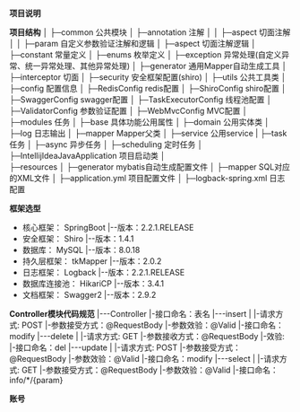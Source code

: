 **项目说明**

**项目结构**
│
├─common 公共模块
│  ├─annotation     注解
│  │     ├─aspect   切面注解
│  │     ├─param    自定义参数验证注解和逻辑
│  ├─aspect         切面注解逻辑
│  ├─constant       常量定义
│  ├─enums          枚举定义
│  ├─exception      异常处理(自定义异常、统一异常处理、其他异常处理)
│  ├─generator      通用Mapper自动生成工具
│  ├─interceptor    切面
│  ├─security       安全框架配置(shiro)
│  ├─utils          公共工具类
│ 
├─config 配置信息
│  ├─RedisConfig              redis配置
│  ├─ShiroConfig              shiro配置
│  ├─SwaggerConfig            swagger配置
│  ├─TaskExecutorConfig       线程池配置
│  ├─ValidatorConfig          参数验证配置
│  ├─WebMvcConfig             MVC配置
│
├─modules 任务
│  ├─base             具体功能公用属性
│  ├─domain           公用实体类
│  ├─log              日志输出
│  ├─mapper           Mapper父类 
│  ├─service          公用service
|
├─task 任务
│  ├─async            异步任务
│  ├─scheduling       定时任务
│ 
├─IntellijIdeaJavaApplication 项目启动类
│  
├─resources 
│  ├─generator           mybatis自动生成配置文件
│  ├─mapper              SQL对应的XML文件
│  ├─application.yml     项目配置文件
│  ├─logback-spring.xml  日志配置


**框架选型**
- 核心框架：      SpringBoot
                  |--版本：2.2.1.RELEASE
- 安全框架：      Shiro 
                  |--版本：1.4.1
- 数据库：        MySQL 
                  |--版本：8.0.18
- 持久层框架：    tkMapper
                  |--版本：2.0.2
- 日志框架：      Logback
                  |--版本：2.2.1.RELEASE
- 数据库连接池：  HikariCP
                  |--版本：3.4.1
- 文档框架：      Swagger2
                  |--版本：2.9.2


**Controller模块代码规范**
|---Controller
    |-接口命名：表名
|---insert
|   |-请求方式: POST
    |-参数接受方式：@RequestBody
    |-参数效验：@Valid
    |-接口命名：modify
|---delete
|   |-请求方式: GET
    |-参数接收方式：@RequestBody
    |-效验: 
    |-接口命名：del
|---update
|   |-请求方式: POST
    |-参数接受方式：@RequestBody
    |-参数效验：@Valid
    |-接口命名：modify
|---select
|   |-请求方式: GET
    |-参数接受方式：@RequestBody
    |-参数效验：@Valid
    |-接口命名：info/*/{param}
    
**账号**